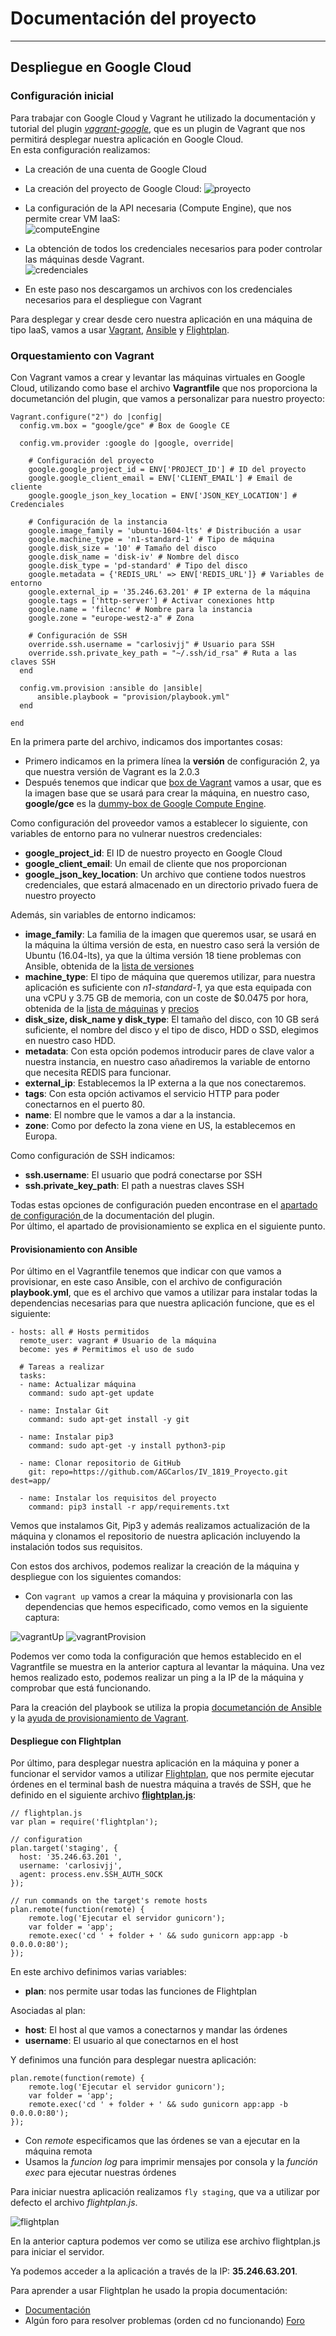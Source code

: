 # Documentación del proyecto
---
## Despliegue en Google Cloud
### Configuración inicial
Para trabajar con Google Cloud y Vagrant he utilizado la documentación y tutorial del plugin [_vagrant-google_](https://github.com/mitchellh/vagrant-google), que es un plugin de Vagrant que nos permitirá desplegar nuestra aplicación en Google Cloud.  
En esta configuración realizamos:
- La creación de una cuenta de Google Cloud
- La creación del proyecto de Google Cloud:
![proyecto](../img/proyecto.png)

- La configuración de la API necesaria (Compute Engine), que nos permite crear VM IaaS:  
![computeEngine](../img/compute.png)

- La obtención de todos los credenciales necesarios para poder controlar las máquinas desde Vagrant.  
![credenciales](../img/credenciales.png)  
 - En este paso nos descargamos un archivos con los credenciales necesarios para el despliegue con Vagrant

Para desplegar y crear desde cero nuestra aplicación en una máquina de tipo IaaS, vamos a usar [Vagrant](https://www.vagrantup.com/), [Ansible](https://www.ansible.com/) y [Flightplan](https://github.com/pstadler/flightplan).

### Orquestamiento con Vagrant
Con Vagrant vamos a crear y levantar las máquinas virtuales en Google Cloud, utilizando como base el archivo **Vagrantfile** que nos proporciona la documetanción del plugin, que vamos a personalizar para nuestro proyecto:
```
Vagrant.configure("2") do |config|
  config.vm.box = "google/gce" # Box de Google CE

  config.vm.provider :google do |google, override|

    # Configuración del proyecto
    google.google_project_id = ENV['PROJECT_ID'] # ID del proyecto
    google.google_client_email = ENV['CLIENT_EMAIL'] # Email de cliente
    google.google_json_key_location = ENV['JSON_KEY_LOCATION'] # Credenciales

    # Configuración de la instancia
    google.image_family = 'ubuntu-1604-lts' # Distribución a usar
    google.machine_type = 'n1-standard-1' # Tipo de máquina
    google.disk_size = '10' # Tamaño del disco
    google.disk_name = 'disk-iv' # Nombre del disco
    google.disk_type = 'pd-standard' # Tipo del disco
    google.metadata = {'REDIS_URL' => ENV['REDIS_URL']} # Variables de entorno
    google.external_ip = '35.246.63.201' # IP externa de la máquina
    google.tags = ['http-server'] # Activar conexiones http
    google.name = 'filecnc' # Nombre para la instancia
    google.zone = "europe-west2-a" # Zona

    # Configuración de SSH
    override.ssh.username = "carlosivjj" # Usuario para SSH
    override.ssh.private_key_path = "~/.ssh/id_rsa" # Ruta a las claves SSH
  end

  config.vm.provision :ansible do |ansible|
      ansible.playbook = "provision/playbook.yml"
  end

end
```
En la primera parte del archivo, indicamos dos importantes cosas:
- Primero indicamos en la primera línea la **versión** de configuración 2, ya que nuestra versión de Vagrant es la 2.0.3
- Después tenemos que indicar que [box de Vagrant](https://app.vagrantup.com/boxes/search) vamos a usar, que es la imagen base que se usará para crear la máquina,  en nuestro caso, **google/gce** es la [dummy-box de Google Compute Engine](https://app.vagrantup.com/google/boxes/gce).

Como configuración del proveedor vamos a establecer lo siguiente, con variables de entorno para no vulnerar nuestros credenciales:
- **google_project_id**: El ID de nuestro proyecto en Google Cloud
- **google_client_email**: Un email de cliente que nos proporcionan
- **google_json_key_location**: Un archivo que contiene todos nuestros credenciales, que estará almacenado en un directorio privado fuera de nuestro proyecto

Además, sin variables de entorno indicamos:
- **image_family**: La familia de la imagen que queremos usar, se usará en la máquina la última versión de esta, en nuestro caso será la versión de Ubuntu (16.04-lts), ya que la última versión 18 tiene problemas con Ansible, obtenida de la [lista de versiones](https://cloud.google.com/compute/docs/images)
- **machine_type**: El tipo de máquina que queremos utilizar, para nuestra aplicación es suficiente con _n1-standard-1_, ya que esta equipada con una vCPU y 3.75 GB de memoria, con un coste de $0.0475 por hora, obtenida de la [lista de máquinas](https://cloud.google.com/compute/docs/machine-types) y [precios](https://cloud.google.com/compute/pricing?hl=es)
- **disk_size, disk_name y disk_type**: El tamaño del disco, con 10 GB será suficiente, el nombre del disco y el tipo de disco, HDD o SSD, elegimos en nuestro caso HDD.
- **metadata**: Con esta opción podemos introducir pares de clave valor a nuestra instancia, en nuestro caso añadiremos la variable de entorno que necesita REDIS para funcionar.
- **external_ip**: Establecemos la IP externa a la que nos conectaremos.
- **tags**: Con esta opción activamos el servicio HTTP para poder conectarnos en el puerto 80.
- **name**: El nombre que le vamos a dar a la instancia.
- **zone**: Como por defecto la zona viene en US, la establecemos en Europa.

Como configuración de SSH indicamos:
- **ssh.username**: El usuario que podrá conectarse por SSH
- **ssh.private_key_path**: El path a nuestras claves SSH

Todas estas opciones de configuración pueden encontrase en el [apartado de configuración ](https://github.com/mitchellh/vagrant-google#configuration) de la documentación del plugin.  
Por último, el apartado de provisionamiento se explica en el siguiente punto.

#### Provisionamiento con Ansible
 Por último en el Vagrantfile tenemos que indicar con que vamos a provisionar, en este caso Ansible, con el archivo de configuración **playbook.yml**, que es el archivo que vamos a utilizar para instalar todas la dependencias necesarias para que nuestra aplicación funcione, que es el siguiente:
```
- hosts: all # Hosts permitidos
  remote_user: vagrant # Usuario de la máquina
  become: yes # Permitimos el uso de sudo

  # Tareas a realizar
  tasks:
  - name: Actualizar máquina
    command: sudo apt-get update

  - name: Instalar Git
    command: sudo apt-get install -y git

  - name: Instalar pip3
    command: sudo apt-get -y install python3-pip

  - name: Clonar repositorio de GitHub
    git: repo=https://github.com/AGCarlos/IV_1819_Proyecto.git  dest=app/

  - name: Instalar los requisitos del proyecto
    command: pip3 install -r app/requirements.txt
```
Vemos que instalamos Git, Pip3 y además realizamos actualización de la máquina y clonamos el repositorio de nuestra aplicación incluyendo la instalación todos sus requisitos.  

Con estos dos archivos, podemos realizar la creación de la máquina y despliegue con los siguientes comandos:
- Con ``vagrant up`` vamos a crear la máquina y provisionarla con las dependencias que hemos especificado, como vemos en la siguiente captura:

![vagrantUp](../img/vagrantUp.png)
![vagrantProvision](../img/vagrantProvision.png)  

Podemos ver como toda la configuración que hemos establecido en el Vagrantfile se muestra en la anterior captura al levantar la máquina. Una vez hemos realizado esto, podemos realizar un ping a la IP de la máquina y comprobar que está funcionando.

Para la creación del playbook se utiliza la propia [documetanción de Ansible](https://docs.ansible.com/ansible/latest/user_guide/playbooks_intro.html#basics) y la [ayuda de provisionamiento de Vagrant](https://www.vagrantup.com/docs/provisioning/ansible.html).
#### Despliegue con Flightplan
Por último, para desplegar nuestra aplicación en la máquina y poner a funcionar el servidor vamos a utilizar [Flightplan](https://github.com/pstadler/flightplan), que nos permite ejecutar órdenes en el terminal bash de nuestra máquina a través de SSH, que he definido en el siguiente archivo [**flightplan.js**](https://github.com/AGCarlos/IV_1819_Proyecto/blob/master/despliegue/flightplan.js):
```
// flightplan.js
var plan = require('flightplan');

// configuration
plan.target('staging', {
  host: '35.246.63.201 ',
  username: 'carlosivjj',
  agent: process.env.SSH_AUTH_SOCK
});

// run commands on the target's remote hosts
plan.remote(function(remote) {
    remote.log('Ejecutar el servidor gunicorn');
    var folder = 'app';
    remote.exec('cd ' + folder + ' && sudo gunicorn app:app -b 0.0.0.0:80');
});
```  
En este archivo definimos varias variables:
- **plan**: nos permite usar todas las funciones de Flightplan

Asociadas al plan:
- **host**: El host al que vamos a conectarnos y mandar las órdenes
- **username**: El usuario al que conectarnos en el host  

Y definimos una función para desplegar nuestra aplicación:
```
plan.remote(function(remote) {
    remote.log('Ejecutar el servidor gunicorn');
    var folder = 'app';
    remote.exec('cd ' + folder + ' && sudo gunicorn app:app -b 0.0.0.0:80');
});
```  
- Con _remote_ especificamos que las órdenes se van a ejecutar en la máquina remota
- Usamos la _funcion log_ para imprimir mensajes por consola y la _función exec_ para ejecutar nuestras órdenes

Para iniciar nuestra aplicación realizamos ``fly staging``, que va a utilizar por defecto el archivo _flightplan.js_.  

![flightplan](../img/flightplan.png)  

En la anterior captura podemos ver como se utiliza ese archivo flightplan.js para iniciar el servidor.

Ya podemos acceder a la aplicación a través de la IP: **35.246.63.201**.  

Para aprender a usar Flightplan he usado la propia documentación:  
- [Documentación](https://github.com/pstadler/flightplan)
- Algún foro para resolver problemas (orden cd no funcionando) [Foro](https://github.com/pstadler/flightplan/issues/2)
